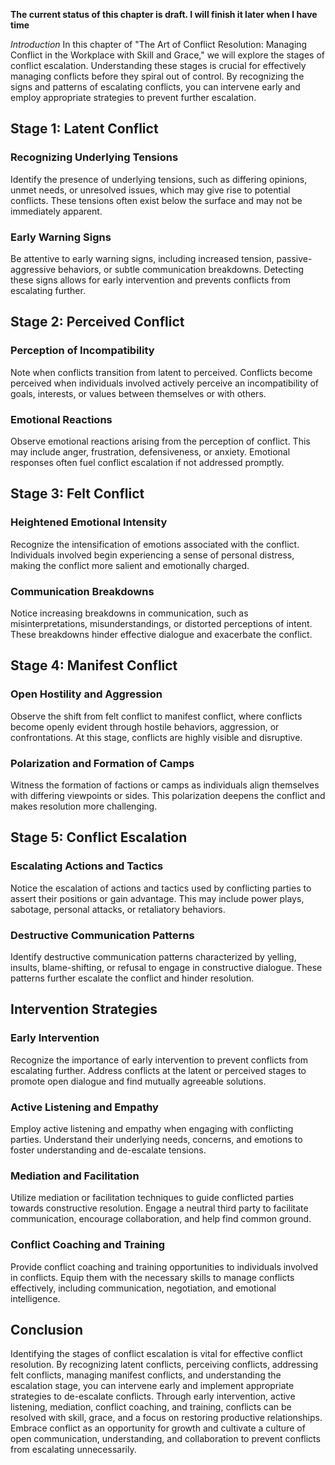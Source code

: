 **The current status of this chapter is draft. I will finish it later when I have time**

*Introduction* In this chapter of "The Art of Conflict Resolution: Managing Conflict in the Workplace with Skill and Grace," we will explore the stages of conflict escalation. Understanding these stages is crucial for effectively managing conflicts before they spiral out of control. By recognizing the signs and patterns of escalating conflicts, you can intervene early and employ appropriate strategies to prevent further escalation.

Stage 1: Latent Conflict
------------------------

### Recognizing Underlying Tensions

Identify the presence of underlying tensions, such as differing opinions, unmet needs, or unresolved issues, which may give rise to potential conflicts. These tensions often exist below the surface and may not be immediately apparent.

### Early Warning Signs

Be attentive to early warning signs, including increased tension, passive-aggressive behaviors, or subtle communication breakdowns. Detecting these signs allows for early intervention and prevents conflicts from escalating further.

Stage 2: Perceived Conflict
---------------------------

### Perception of Incompatibility

Note when conflicts transition from latent to perceived. Conflicts become perceived when individuals involved actively perceive an incompatibility of goals, interests, or values between themselves or with others.

### Emotional Reactions

Observe emotional reactions arising from the perception of conflict. This may include anger, frustration, defensiveness, or anxiety. Emotional responses often fuel conflict escalation if not addressed promptly.

Stage 3: Felt Conflict
----------------------

### Heightened Emotional Intensity

Recognize the intensification of emotions associated with the conflict. Individuals involved begin experiencing a sense of personal distress, making the conflict more salient and emotionally charged.

### Communication Breakdowns

Notice increasing breakdowns in communication, such as misinterpretations, misunderstandings, or distorted perceptions of intent. These breakdowns hinder effective dialogue and exacerbate the conflict.

Stage 4: Manifest Conflict
--------------------------

### Open Hostility and Aggression

Observe the shift from felt conflict to manifest conflict, where conflicts become openly evident through hostile behaviors, aggression, or confrontations. At this stage, conflicts are highly visible and disruptive.

### Polarization and Formation of Camps

Witness the formation of factions or camps as individuals align themselves with differing viewpoints or sides. This polarization deepens the conflict and makes resolution more challenging.

Stage 5: Conflict Escalation
----------------------------

### Escalating Actions and Tactics

Notice the escalation of actions and tactics used by conflicting parties to assert their positions or gain advantage. This may include power plays, sabotage, personal attacks, or retaliatory behaviors.

### Destructive Communication Patterns

Identify destructive communication patterns characterized by yelling, insults, blame-shifting, or refusal to engage in constructive dialogue. These patterns further escalate the conflict and hinder resolution.

Intervention Strategies
-----------------------

### Early Intervention

Recognize the importance of early intervention to prevent conflicts from escalating further. Address conflicts at the latent or perceived stages to promote open dialogue and find mutually agreeable solutions.

### Active Listening and Empathy

Employ active listening and empathy when engaging with conflicting parties. Understand their underlying needs, concerns, and emotions to foster understanding and de-escalate tensions.

### Mediation and Facilitation

Utilize mediation or facilitation techniques to guide conflicted parties towards constructive resolution. Engage a neutral third party to facilitate communication, encourage collaboration, and help find common ground.

### Conflict Coaching and Training

Provide conflict coaching and training opportunities to individuals involved in conflicts. Equip them with the necessary skills to manage conflicts effectively, including communication, negotiation, and emotional intelligence.

Conclusion
----------

Identifying the stages of conflict escalation is vital for effective conflict resolution. By recognizing latent conflicts, perceiving conflicts, addressing felt conflicts, managing manifest conflicts, and understanding the escalation stage, you can intervene early and implement appropriate strategies to de-escalate conflicts. Through early intervention, active listening, mediation, conflict coaching, and training, conflicts can be resolved with skill, grace, and a focus on restoring productive relationships. Embrace conflict as an opportunity for growth and cultivate a culture of open communication, understanding, and collaboration to prevent conflicts from escalating unnecessarily.
